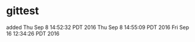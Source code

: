 # gittest

added
Thu Sep  8 14:52:32 PDT 2016
Thu Sep  8 14:55:09 PDT 2016
Fri Sep 16 12:34:26 PDT 2016
